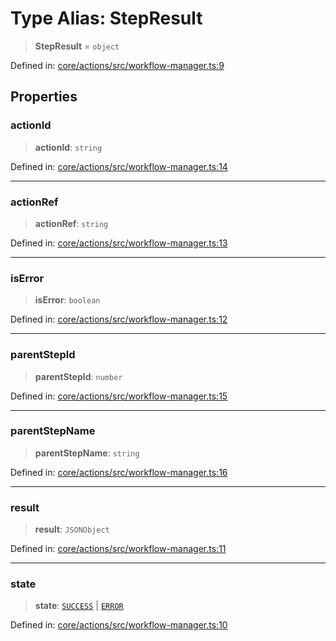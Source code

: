 # Type Alias: StepResult

> **StepResult** = `object`

Defined in: [core/actions/src/workflow-manager.ts:9](https://github.com/LaWebcapsule/orbits/blob/b2ed139d2834e94332a6be176a7be8c87c0438c4/core/actions/src/workflow-manager.ts#L9)

## Properties

### actionId

> **actionId**: `string`

Defined in: [core/actions/src/workflow-manager.ts:14](https://github.com/LaWebcapsule/orbits/blob/b2ed139d2834e94332a6be176a7be8c87c0438c4/core/actions/src/workflow-manager.ts#L14)

***

### actionRef

> **actionRef**: `string`

Defined in: [core/actions/src/workflow-manager.ts:13](https://github.com/LaWebcapsule/orbits/blob/b2ed139d2834e94332a6be176a7be8c87c0438c4/core/actions/src/workflow-manager.ts#L13)

***

### isError

> **isError**: `boolean`

Defined in: [core/actions/src/workflow-manager.ts:12](https://github.com/LaWebcapsule/orbits/blob/b2ed139d2834e94332a6be176a7be8c87c0438c4/core/actions/src/workflow-manager.ts#L12)

***

### parentStepId

> **parentStepId**: `number`

Defined in: [core/actions/src/workflow-manager.ts:15](https://github.com/LaWebcapsule/orbits/blob/b2ed139d2834e94332a6be176a7be8c87c0438c4/core/actions/src/workflow-manager.ts#L15)

***

### parentStepName

> **parentStepName**: `string`

Defined in: [core/actions/src/workflow-manager.ts:16](https://github.com/LaWebcapsule/orbits/blob/b2ed139d2834e94332a6be176a7be8c87c0438c4/core/actions/src/workflow-manager.ts#L16)

***

### result

> **result**: `JSONObject`

Defined in: [core/actions/src/workflow-manager.ts:11](https://github.com/LaWebcapsule/orbits/blob/b2ed139d2834e94332a6be176a7be8c87c0438c4/core/actions/src/workflow-manager.ts#L11)

***

### state

> **state**: [`SUCCESS`](../enumerations/ActionState.md#success) \| [`ERROR`](../enumerations/ActionState.md#error)

Defined in: [core/actions/src/workflow-manager.ts:10](https://github.com/LaWebcapsule/orbits/blob/b2ed139d2834e94332a6be176a7be8c87c0438c4/core/actions/src/workflow-manager.ts#L10)
